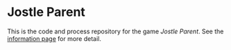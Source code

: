 # Jostle Parent

This is the code and process repository for the game *Jostle Parent*. See the [information page](info/) for more detail.
